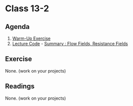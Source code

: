 # Class 13-2

## Agenda

1. [Warm-Up Exercise](https://docs.google.com/document/d/1xe8-DxW1OhYAarI1OjzBxHq5tUklfMGKHj7m906vS1g)
1. [Lecture Code](https://github.com/IGME-202-17S2/lecture-code-flow-fields) - [Summary : Flow Fields, Resistance Fields](https://docs.google.com/presentation/d/1oQlM3b-2x3k_VuzxGxmazDekZnpgJJ5mRvL_VFZJ5II)

## Exercise

None. (work on your projects)

## Readings

None. (work on your projects)
